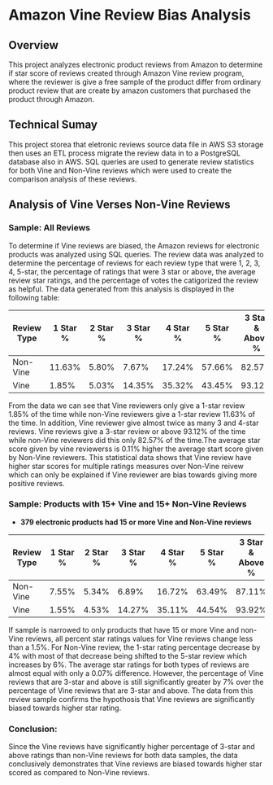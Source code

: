 # Amazon Vine Review Bias Analysis

## Overview

This project analyzes electronic product reviews from Amazon to determine if star score of reviews created through Amazon Vine review program, where the reviewer is give a free sample of the product differ from ordinary product review that are create by amazon customers that purchased the product through Amazon. 

## Technical Sumay

This project storea that eletronic reviews source data file in AWS S3 storage then uses an ETL process migrate the review data in to a PostgreSQL database also in AWS. SQL queries are used to generate review statistics for both Vine and Non-Vine reviews which were used to create the comparison analysis of these reviews.



## Analysis of Vine Verses Non-Vine Reviews

### Sample: All Reviews

To determine if Vine reviews are biased, the Amazon reviews for electronic products was analyzed using SQL
queries. The review data was analyzed to determine the percentage of reviews for each review type that were 1, 2, 3, 4,
5-star, the percentage of ratings that were 3 star or above, the average review star ratings, and the percentage of votes the catigorized the review as helpful. The data generated from this analysis is displayed in the following table:

<table>
	<thead>
		<tr>
			<th>Review Type</th>
			<th>1 Star %</th>
			<th>2 Star %</th>
			<th>3 Star %</th>
			<th>4 Star %</th>
			<th>5 Star %</th>
			<th>3 Star & Above %</th>
			<th>Avg Star Rating</th>
			<th>Helpful %</th>
		</tr>
	</thead>
	<tbody>
		<tr>
			<td>Non-Vine</td>
			<td>11.63%</td>
			<td>5.80%</td>
			<td>7.67%</td>
			<td>17.24%</td>
			<td>57.66%</td>
			<td>82.57%</td>
			<td>4.03</td>
			<td>78.39%</td>
		</tr>
		<tr>
			<td>Vine</td>
			<td>1.85%</td>
			<td>5.03%</td>
			<td>14.35%</td>
			<td>35.32%</td>
			<td>43.45%</td>
			<td>93.12%</td>
			<td>4.14</td>
			<td>80.76%</td>
		</tr>
	</tbody>
</table>

From the data we can see that Vine reviewers only give a 1-star review 1.85% of the time while non-Vine reviewers give a 1-star review 11.63% of the time. In addition, Vine reviewer give almost twice as many 3 and 4-star reviews. Vine reviews give a 3-star review or above 93.12% of the time while non-Vine reviewers did this only 82.57% of the time.The average star score given by vine reviewerss is 0.11% higher the average start score given by Non-Vine reviewers. This statistical data shows that Vine review have higher star scores for multiple ratings measures over Non-Vine reivew which can only be explained if Vine reviewer are bias towards giving more positive reviews.

### Sample: Products with 15+ Vine and 15+ Non-Vine Reviews

 * **379 electronic products had 15 or more Vine and Non-Vine reviews**

<table>
	<thead>
		<tr>
			<th>Review Type</th>
			<th>1 Star %</th>
			<th>2 Star %</th>
			<th>3 Star %</th>
			<th>4 Star %</th>
			<th>5 Star %</th>
			<th>3 Star & Above %</th>
			<th>Avg Star Rating</th>
			<th>Helpful %</th>
		</tr>
	</thead>
	<tbody>
		<tr>
			<td>Non-Vine</td>
			<td>7.55%</td>
			<td>5.34%</td>
			<td>6.89%</td>
			<td>16.72%</td>
			<td>63.49%</td>
			<td>87.11%</td>
			<td>4.23</td>
			<td>73.33%</td>
		</tr>
		<tr>
			<td>Vine</td>
			<td>1.55%</td>
			<td>4.53%</td>
			<td>14.27%</td>
			<td>35.11%</td>
			<td>44.54%</td>
			<td>93.92%</td>
			<td>4.16</td>
			<td>82.19%</td>
		</tr>
	</tbody>
</table>

If sample is narrowed to only products that have 15 or more Vine and non-Vine reviews, all percent star ratings values for Vine reviews change less than a 1.5%. For Non-Vine review, the 1-star rating percentage decrease by 4% with most of that decrease being shifted to the 5-star review which increases by 6%. The average star ratings for both types of reviews are almost equal with only a 0.07% difference. However, the percentage of Vine reviews that are 3-star and above is still significantly greater by 7% over the percentage of Vine reviews that are 3-star and above. The data from this review sample confirms the hypothosis that Vine reviews are significantly biased towards higher star rating.

### Conclusion:
Since the Vine reviews have significantly higher percentage of 3-star and above ratings than non-Vine reviews for both data samples, the data conclusively demonstrates that Vine reviews are biased towards higher star scored as compared to Non-Vine reviews.
